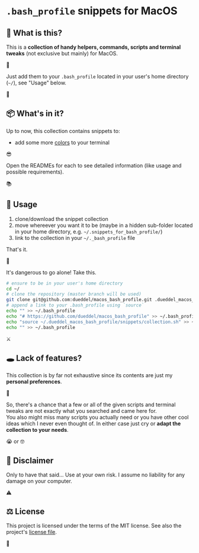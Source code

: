 # `.bash_profile` snippets for MacOS

## 🤨 What is this?

This is a **collection of handy helpers, commands, scripts and terminal tweaks** (not exclusive but mainly) for MacOS.



Just add them to your `.bash_profile` located in your user's home directory (`~/`), see "Usage" below.

👾

## 📦 What's in it?

Up to now, this collection contains snippets to:

- add some more [colors](./snippets/terminal_colors/README.md) to your terminal

😎

Open the READMEs for each to see detailed information (like usage and possible requirements).

📚

## 🚀 Usage

1. clone/download the snippet collection
2. move whereever you want it to be (maybe in a hidden sub-folder located in your home directory, e.g. `~/.snippets_for_bash_profile/`)
3. link to the collection in your `~/._bash_profile` file

That's it.

👏

It's dangerous to go alone! Take this.

```bash
# ensure to be in your user's home directory
cd ~/
# clone the repository (master branch will be used)
git clone git@github.com:dueddel/macos_bash_profile.git .dueddel_macos_bash_profile
# append a link to your .bash_profile using `source`
echo "" >> ~/.bash_profile
echo "# https://github.com/dueddel/macos_bash_profile" >> ~/.bash_profile
echo "source ~/.dueddel_macos_bash_profile/snippets/collection.sh" >> ~/.bash_profile
echo "" >> ~/.bash_profile
```

⚔️

## 🕳 Lack of features?

This collection is by far not exhaustive since its contents are just my **personal preferences**.

🤩

So, there's a chance that a few or all of the given scripts and terminal tweaks are not exactly what you searched and came here for.  
You also might miss many scripts you actually need or you have other cool ideas which I never even thought of. In either case just cry or **adapt the collection to your needs**.

😭 or 🤓

## 📝 Disclaimer

Only to have that said… Use at your own risk. I assume no liability for any damage on your computer.

⚠️

## ⚖️ License

This project is licensed under the terms of the MIT license. See also the project's [license file](./LICENSE).

💋
